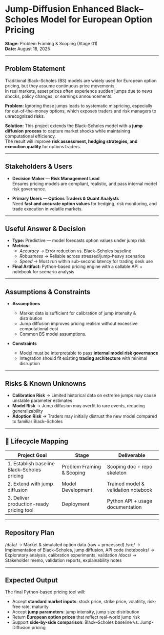 # Jump-Diffusion Enhanced Black–Scholes Model for European Option Pricing

**Stage:** Problem Framing & Scoping (Stage 01)  
**Date:** August 18, 2025  

---

## Problem Statement
Traditional Black–Scholes (BS) models are widely used for European option pricing, but they assume continuous price movements.  
In real markets, asset prices often experience sudden jumps due to news shocks, policy changes, or earnings announcements.  

**Problem:** Ignoring these jumps leads to systematic mispricing, especially for out-of-the-money options, which exposes traders and risk managers to unrecognized risks.  

**Solution:** This project extends the Black–Scholes model with a **jump diffusion process** to capture market shocks while maintaining computational efficiency.  
The result will improve **risk assessment, hedging strategies, and execution quality** for options traders.  

---

##  Stakeholders & Users
- **Decision Maker — Risk Management Lead**  
  Ensures pricing models are compliant, realistic, and pass internal model risk governance.  

- **Primary Users — Options Traders & Quant Analysts**  
  Need **fast and accurate option values** for hedging, risk monitoring, and trade execution in volatile markets.  

---

## Useful Answer & Decision
- **Type:** Predictive — model forecasts option values under jump risk  
- **Metrics:**  
  - *Accuracy* → Error reduction vs. Black–Scholes baseline  
  - *Robustness* → Reliable across stressed/jump-heavy scenarios  
  - *Speed* → Must run within sub-second latency for trading desk use  
- **Final Artifact:** Python-based pricing engine with a callable API + notebook for scenario analysis  

---

## Assumptions & Constraints
- **Assumptions**
  - Market data is sufficient for calibration of jump intensity & distribution  
  - Jump diffusion improves pricing realism without excessive computational cost
  - Common BS model assumptions.  

- **Constraints**
  - Model must be interpretable to pass **internal model risk governance**  
  - Integration should fit existing **trading architecture** with minimal disruption  

---

## Risks & Known Unknowns
- **Calibration Risk** → Limited historical data on extreme jumps may cause unstable parameter estimates  
- **Model Risk** → Jump diffusion may overfit to rare events, reducing generalizability  
- **Adoption Risk** → Traders may initially distrust the new model compared to familiar Black–Scholes  

---

## 🔄 Lifecycle Mapping

| Project Goal                                   | Stage                        | Deliverable                                                |
| ---------------------------------------------- | ---------------------------- | ---------------------------------------------------------- |
| 1. Establish baseline Black–Scholes pricing    | Problem Framing & Scoping    | Scoping doc + repo skeleton                                |
| 2. Extend with jump diffusion                  | Model Development            | Trained model & validation notebook                        |
| 3. Deliver production-ready pricing tool       | Deployment                   | Python API + usage documentation                           |

---

##  Repository Plan
/data/ → Market & simulated option data (raw + processed)
/src/ → Implementation of Black–Scholes, jump diffusion, API code
/notebooks/ → Exploratory analysis, calibration experiments, validation
/docs/ → Stakeholder memo, validation reports, explainability notes



---

##  Expected Output
The final Python-based pricing tool will:  
- Accept **standard market inputs**: stock price, strike price, volatility, risk-free rate, maturity  
- Accept **jump parameters**: jump intensity, jump size distribution  
- Return **European option prices** that reflect real-world jump risk  
- Support **side-by-side comparison**: Black–Scholes baseline vs. Jump-Diffusion pricing  
